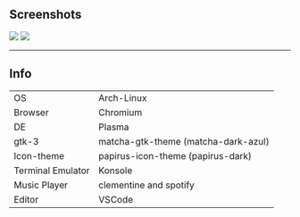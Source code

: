 ## Screenshots

![](https://imgur.com/nDcKXcL.png)
![](https://imgur.com/RJIn1QV.png)

---

## Info

|         |       |
|---------|-------|
| OS      | Arch-Linux  |
| Browser | Chromium|
| DE      | Plasma |
| gtk-3   | matcha-gtk-theme (matcha-dark-azul)|
|Icon-theme | papirus-icon-theme (papirus-dark)|
| Terminal Emulator | Konsole|
| Music Player | clementine and spotify|
| Editor | VSCode|
